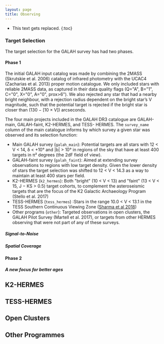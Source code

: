 ```yaml
---
layout: page
title: Observing
---
```


<!-- <h3> On this page</h3> -->
* This text gets replaced.
{:toc}



### Target Selection

The target selection for the GALAH survey has had two phases.

#### Phase 1

The initial GALAH input catalog was made by combining the 2MASS (Skrutskie et al. 2006) catalog of infrared photometry with the UCAC4 (Zacharias et al. 2013) proper motion catalogue. We only included stars with reliable 2MASS data, as captured in their data quality flags (Q="A", B="1", C="0", X="0", A="0", prox>6"). We also rejected any star that had a nearby bright neighbour, with a rejection radius dependent on the bright star’s V magnitude, such that the potential target is rejected if the bright star is closer than (130 − [10 × V]) arcseconds.

The four main projects included in the GALAH DR3 catalogue are GALAH-main, GALAH-faint, K2-HERMES, and TESS- HERMES. The `survey_name` column of the main catalogue informs by which survey a given star was observed and its selection function:

* Main GALAH survey (`galah_main`): Potential targets are all stars with 12 < V < 14, δ < +10° and \|b\| > 10° in regions of the sky that have at least 400 targets in π² degrees (the 2dF field of view).
* GALAH-faint survey (`galah_faint`): Aimed at extending survey observations to regions with low target density. Given the lower density of stars the target selection was shifted to 12 < V < 14.3 as a way to maintain at least 400 stars per field.
* K2-HERMES (`k2_hermes`): Both "bright" (10 < V < 13) and "faint" (13 < V < 15, J − KS > 0.5) target cohorts, to complement the asteroseismic targets that are the focus of the K2 Galactic Archaeology Program (Stello et al. 2017)
* TESS-HERMES (`tess_hermes`) :Stars in the range 10.0 < V < 13.1 in the TESS Southern Continuous Viewing Zone ([Sharma et al 2018](doi.org/10.1093/mnras/stx2582))
* Other programs (`other`): Targeted observations in open clusters, the GALAH Pilot Survey (Martell et al. 2017), or targets from other HERMES observing that were not part of any of these surveys.


##### Signal-to-Noise
##### Spatial Coverage

#### Phase 2

##### A new focus for better ages

## K2-HERMES
## TESS-HERMES
## Open Clusters
## Other Programmes

